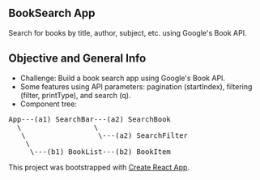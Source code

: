 ## BookSearch App

Search for books by title, author, subject, etc. using Google's Book API.

## Objective and General Info

- Challenge: Build a book search app using Google's Book API.
- Some features using API parameters: pagination (startIndex), filtering (filter, printType), and search (q).
- Component tree:

<pre>
App---(a1) SearchBar---(a2) SearchBook
  \                 \
   \                 \---(a2) SearchFilter
    \
     \---(b1) BookList---(b2) BookItem
</pre>

This project was bootstrapped with [Create React App](https://github.com/facebook/create-react-app).
